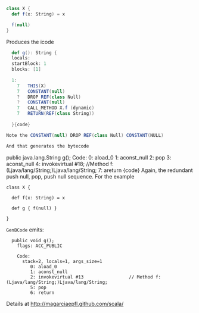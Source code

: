 ```scala
class X {
  def f(x: String) = x

  f(null)
}
```

Produces the icode
```scala
  def g(): String {
  locals: 
  startBlock: 1
  blocks: [1]
  
  1: 
    7	THIS(X)
    7	CONSTANT(null)
    ?	DROP REF(class Null)
    ?	CONSTANT(null)
    7	CALL_METHOD X.f (dynamic)
    7	RETURN(REF(class String))
    
  }{code}

Note the CONSTANT(null) DROP REF(class Null) CONSTANT(NULL)

And that generates the bytecode
```
public java.lang.String g();
  Code:
   0:	aload_0
   1:	aconst_null
   2:	pop
   3:	aconst_null
   4:	invokevirtual	#18; //Method f:(Ljava/lang/String;)Ljava/lang/String;
   7:	areturn
{code}
Again, the redundant push null, pop, push null sequence.
For the example

```
class X {

  def f(x: String) = x

  def g { f(null) }

}
```

`GenBCode` emits:

```
  public void g();
    flags: ACC_PUBLIC

    Code:
      stack=2, locals=1, args_size=1
         0: aload_0       
         1: aconst_null   
         2: invokevirtual #13                 // Method f:(Ljava/lang/String;)Ljava/lang/String;
         5: pop           
         6: return        
```

Details at http://magarciaepfl.github.com/scala/

